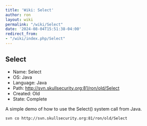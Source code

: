 ```yaml
---
title: 'Wiki: Select'
author: ron
layout: wiki
permalink: "/wiki/Select"
date: '2024-08-04T15:51:38-04:00'
redirect_from:
- "/wiki/index.php/Select"
---
```


## Select

-   Name: Select
-   OS: Java
-   Language: Java
-   Path: <http://svn.skullsecurity.org:81/ron/old/Select>
-   Created: Old
-   State: Complete

A simple demo of how to use the Select() system call from Java.

    svn co http://svn.skullsecurity.org:81/ron/old/Select
